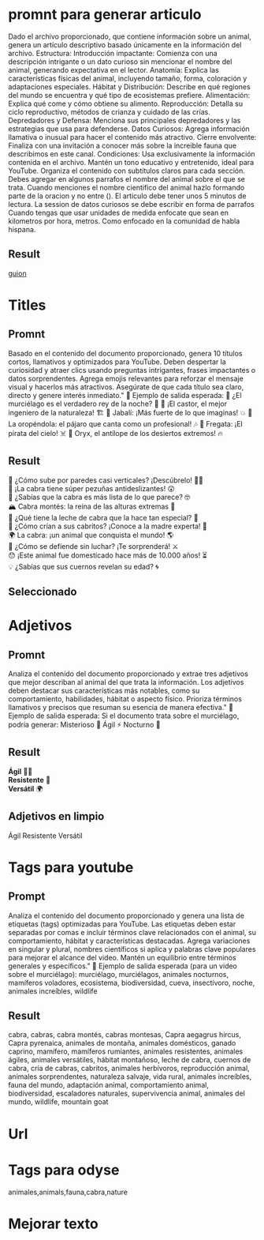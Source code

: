 # promnt para generar articulo
Dado el archivo proporcionado, que contiene información sobre un animal, genera un artículo descriptivo basado únicamente en la información del archivo.
Estructura:
Introducción impactante: Comienza con una descripción intrigante o un dato curioso sin mencionar el nombre del animal, generando expectativa en el lector.
Anatomía: Explica las características físicas del animal, incluyendo tamaño, forma, coloración y adaptaciones especiales.
Hábitat y Distribución: Describe en qué regiones del mundo se encuentra y qué tipo de ecosistemas prefiere.
Alimentación: Explica qué come y cómo obtiene su alimento.
Reproducción: Detalla su ciclo reproductivo, métodos de crianza y cuidado de las crías.
Depredadores y Defensa: Menciona sus principales depredadores y las estrategias que usa para defenderse.
Datos Curiosos: Agrega información llamativa o inusual para hacer el contenido más atractivo.
Cierre envolvente: Finaliza con una invitación a conocer más sobre la increible fauna que describimos en este canal.
Condiciones:
Usa exclusivamente la información contenida en el archivo.
Mantén un tono educativo y entretenido, ideal para YouTube.
Organiza el contenido con subtítulos claros para cada sección.
Debes agregar en algunos parrafos el nombre del animal sobre el que se trata.
Cuando menciones el nombre cientifico del animal hazlo formando parte de la oracion y no entre ().
El articulo debe tener unos 5 minutos de lectura.
La session de datos curiosos se debe escribir en forma de parrafos
Cuando tengas que usar unidades de medida enfocate que sean en kilometros por hora, metros. Como enfocado en la comunidad de habla hispana.
## Result
[guion](guion.md)

# Titles
## Promnt
Basado en el contenido del documento proporcionado, genera 10 títulos cortos, llamativos y optimizados para YouTube. Deben despertar la curiosidad y atraer clics usando preguntas intrigantes, frases impactantes o datos sorprendentes. Agrega emojis relevantes para reforzar el mensaje visual y hacerlos más atractivos. Asegúrate de que cada título sea claro, directo y genere interés inmediato."
📌 Ejemplo de salida esperada:
🦇 ¿El murciélago es el verdadero rey de la noche? 🌙
🦫 ¡El castor, el mejor ingeniero de la naturaleza! 🏗️
🐗 Jabalí: ¡Más fuerte de lo que imaginas! 💥
🦜 La oropéndola: el pájaro que canta como un profesional! 🎶
🦅 Fregata: ¡El pirata del cielo! ☠️
🦌 Oryx, el antílope de los desiertos extremos! 🔥
## Result
🐐 ¿Cómo sube por paredes casi verticales? ¡Descúbrelo! 🧗‍♂️  
🦴 ¡La cabra tiene súper pezuñas antideslizantes! 😲  
🧠 ¿Sabías que la cabra es más lista de lo que parece? 🤓  
🏔️ Cabra montés: la reina de las alturas extremas 👑  
🐐 ¿Qué tiene la leche de cabra que la hace tan especial? 🧀  
👶 ¿Cómo crían a sus cabritos? ¡Conoce a la madre experta! 🍼  
🌍 La cabra: ¡un animal que conquista el mundo! 🌎  
🥷 ¿Cómo se defiende sin luchar? ¡Te sorprenderá! ⚔️  
😯 ¡Este animal fue domesticado hace más de 10.000 años! ⏳  
💡 ¿Sabías que sus cuernos revelan su edad? 🌀  
## Seleccionado


# Adjetivos
## Promnt
Analiza el contenido del documento proporcionado y extrae tres adjetivos que mejor describan al animal del que trata la información. Los adjetivos deben destacar sus características más notables, como su comportamiento, habilidades, hábitat o aspecto físico. Prioriza términos llamativos y precisos que resuman su esencia de manera efectiva."
📌 Ejemplo de salida esperada:
Si el documento trata sobre el murciélago, podría generar:
Misterioso 🦇
Ágil ⚡
Nocturno 🌙
## Result
**Ágil** 🧗‍♀️  
**Resistente** 💪  
**Versátil** 🌍
## Adjetivos en limpio
Ágil
Resistente
Versátil

# Tags para youtube
## Prompt
Analiza el contenido del documento proporcionado y genera una lista de etiquetas (tags) optimizadas para YouTube. Las etiquetas deben estar separadas por comas e incluir términos clave relacionados con el animal, su comportamiento, hábitat y características destacadas. Agrega variaciones en singular y plural, nombres científicos si aplica y palabras clave populares para mejorar el alcance del video. Mantén un equilibrio entre términos generales y específicos."
📌 Ejemplo de salida esperada (para un video sobre el murciélago):
murciélago, murciélagos, animales nocturnos, mamíferos voladores, ecosistema, biodiversidad, cueva, insectívoro, noche, animales increíbles, wildlife
## Result
cabra, cabras, cabra montés, cabras montesas, Capra aegagrus hircus, Capra pyrenaica, animales de montaña, animales domésticos, ganado caprino, mamífero, mamíferos rumiantes, animales resistentes, animales ágiles, animales versátiles, hábitat montañoso, leche de cabra, cuernos de cabra, cría de cabras, cabritos, animales herbívoros, reproducción animal, animales sorprendentes, naturaleza salvaje, vida rural, animales increíbles, fauna del mundo, adaptación animal, comportamiento animal, biodiversidad, escaladores naturales, supervivencia animal, animales del mundo, wildlife, mountain goat

# Url

# Tags para odyse
animales,animals,fauna,cabra,nature

# Mejorar texto